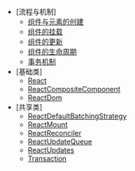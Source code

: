 * [流程与机制]
    * [组件与元素的创建](Docs/流程与机制/组件和元素的创建.md)
    * [组件的挂载](Docs/流程与机制/组件的挂载.md)
    * [组件的更新](Docs/流程与机制/组件的更新.md)
    * [组件的生命周期](Docs/流程与机制/组件的生命周期.md)
    * [事务机制](Docs/流程与机制/事务机制.md)
* [基础类]
    * [React](Docs/基础类/React.md)
    * [ReactCompositeComponent](Docs/基础类/ReactCompositeComponent.md)
    * [ReactDom](Docs/基础类/ReactDom.md)
* [共享类]
    * [ReactDefaultBatchingStrategy](Docs/共享类/ReactDefaultBatchingStrategy.md)
    * [ReactMount](Docs/共享类/ReactMount.md)
    * [ReactReconciler](Docs/共享类/ReactReconciler.md)
    * [ReactUpdateQueue](Docs/共享类/ReactUpdateQueue.md)
    * [ReactUpdates](Docs/共享类/ReactUpdates.md)
    * [Transaction](Docs/共享类/Transaction.md)